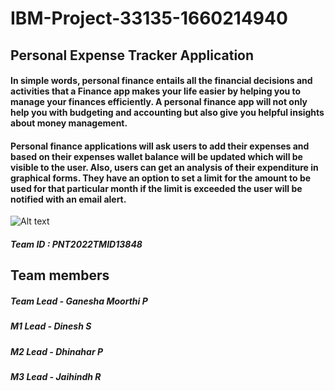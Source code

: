 # IBM-Project-33135-1660214940
## Personal Expense Tracker Application

#### In simple words, personal finance entails all the financial decisions and activities that a Finance app makes your life easier by helping you to manage your finances efficiently. A personal finance app will not only help you with budgeting and accounting but also give you helpful insights about money management.</p>

#### Personal finance applications will ask users to add their expenses and based on their expenses wallet balance will be updated which will be visible to the user.  Also, users can get an analysis of their expenditure in graphical forms. They have an option to set a limit for the amount to be used for that particular month if the limit is exceeded the user will be notified with an email alert.

<img src="https://lh6.googleusercontent.com/rEq5ONu1NkSrSCO2bCYqPGfekO-jk-xyVo6TK1ZzwFrWosaBAzNpsiTcljCtT9wf0LvzUY18F9FTVzWBKTWCavF2lNG8N52IX6Ox6bJKd5uE7mTjU5_fG7Dh9OlY5g" alt="Alt text" title="Optional title">

##### Team ID : PNT2022TMID13848

## Team members 

##### Team Lead - Ganesha Moorthi P
##### M1 Lead   - Dinesh S
##### M2 Lead   - Dhinahar P
##### M3 Lead   - Jaihindh R
